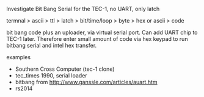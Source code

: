  
Investigate Bit Bang Serial for the TEC-1, no UART, only latch
 
termnal > ascii > ttl > latch > bit/time/loop > byte > hex or ascii > code


bit bang code plus an uploader, via virtual serial port. 
Can add UART chip to TEC-1 later. 
Therefore enter small amount of code via hex keypad to run bitbang serial and intel hex transfer.
 
examples  
* Southern Cross Computer (tec-1 clone)
* tec_times 1990, serial loader
* bitbang from http://www.ganssle.com/articles/auart.htm
* rs2014





